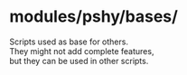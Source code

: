 # modules/pshy/bases/

Scripts used as base for others.  
They might not add complete features,  
but they can be used in other scripts.
